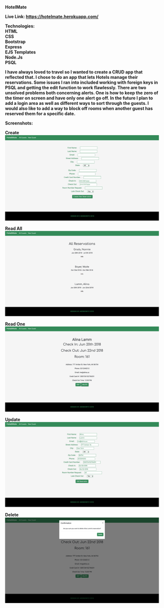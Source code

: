 <b>HotelMate<b>

Live Link: https://hotelmate.herokuapp.com/

Technologies:
<br>
HTML
<br>
CSS
<br>
Bootstrap
<br>
Express
<br>
EJS Templates
<br>
Node.Js
<br>
PSQL


I have always loved to travel so I wanted to create a CRUD app that reflected that. I chose to do an app that lets Hotels manage their reservations. Some issues I ran into included working with foreign keys in PSQL and getting the edit function to work flawlessly. There are two unsolved problems both concerning alerts. One is how to keep the zero of the timer on screen and have only one alert go off. In the future I plan to add a login area as well as different ways to sort through the guests. I would also like to add a way to block off rooms when another guest has reserved them for a specific date.

Screenshots: 


Create
<img src = 'Screenshot/Screen Shot 2018-06-05 at 1.51.27 PM.png'>

Read All
<img src = 'Screenshot/Screen Shot 2018-06-05 at 1.50.47 PM.png'>

Read One
<img src = 'Screenshot/Screen Shot 2018-06-05 at 1.55.02 PM.png'>

Update
<img src = 'Screenshot/Screen Shot 2018-06-05 at 1.51.44 PM.png'>

Delete
<img src = 'Screenshot/Screen Shot 2018-06-05 at 1.51.57 PM.png'>

